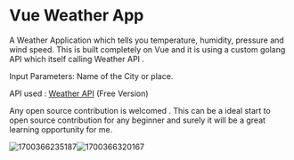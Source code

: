 # Vue Weather App

A Weather Application  which tells you temperature, humidity, pressure and wind speed. This is built completely on Vue and it is using a custom golang API which itself calling Weather API .

Input Parameters: Name of the City or place.

API used : [Weather API](https://www.weatherapi.com/) (Free Version)

Any open source contribution is welcomed . This can be a ideal start to open source contribution for any beginner and surely it will be a great learning opportunity for me.

![1700366235187](image/readme/1700366235187.png)![1700366320167](image/readme/1700366320167.png)
